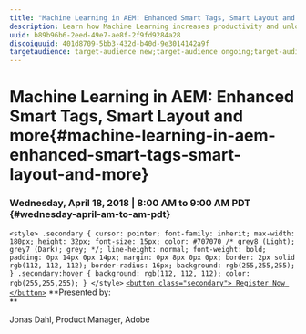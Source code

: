 ```yaml
---
title: "Machine Learning in AEM: Enhanced Smart Tags, Smart Layout and more"
description: Learn how Machine Learning increases productivity and unlocks new use cases in AEM 6.4
uuid: b89b96b6-2eed-49e7-ae8f-2f9fd9284a28
discoiquuid: 401d8709-5bb3-432d-b40d-9e3014142a9f
targetaudience: target-audience new;target-audience ongoing;target-audience upgrader
---
```


# Machine Learning in AEM: Enhanced Smart Tags, Smart Layout and more{#machine-learning-in-aem-enhanced-smart-tags-smart-layout-and-more}

### Wednesday, April 18, 2018 | 8:00 AM to 9:00 AM PDT {#wednesday-april-am-to-am-pdt}

`<style> .secondary { cursor: pointer; font-family: inherit; max-width: 180px; height: 32px; font-size: 15px; color: #707070 /* grey8 (Light); grey7 (Dark); grey; */; line-height: normal; font-weight: bold; padding: 0px 14px 0px 14px; margin: 0px 8px 0px 0px; border: 2px solid rgb(112, 112, 112); border-radius: 16px; background: rgb(255,255,255); } .secondary:hover { background: rgb(112, 112, 112); color: rgb(255,255,255); } </style>` [ `<button class="secondary"> Register Now </button>`](https://www.meetup.com/AEM-Technologist-Group/events/249673995/) **Presented by:   
**

Jonas Dahl, Product Manager, Adobe

